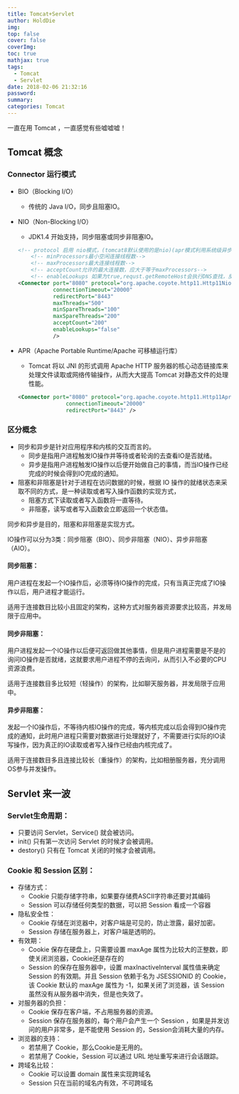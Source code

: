 ```yaml
---
title: Tomcat+Servlet
author: HoldDie
img: 
top: false
cover: false
coverImg: 
toc: true
mathjax: true
tags:
  - Tomcat
  - Servlet
date: 2018-02-06 21:32:16
password:
summary:  
categories: Tomcat
---
```




一直在用 Tomcat ，一直感觉有些嘘嘘嘘！



## Tomcat 概念

### Connector 运行模式

- BIO（Blocking I/O）

  - 传统的 Java I/O，同步且阻塞IO。

- NIO（Non-Blocking I/O）

  - JDK1.4 开始支持，同步阻塞或同步非阻塞IO。

  ```xml
  <!-- protocol 启用 nio模式，(tomcat8默认使用的是nio)(apr模式利用系统级异步io) -->
      <!-- minProcessors最小空闲连接线程数-->
      <!-- maxProcessors最大连接线程数-->
      <!-- acceptCount允许的最大连接数，应大于等于maxProcessors-->
      <!-- enableLookups 如果为true,requst.getRemoteHost会执行DNS查找，反向解析ip对应域名或主机名-->
  <Connector port="8080" protocol="org.apache.coyote.http11.Http11NioProtocol" 
             connectionTimeout="20000"
             redirectPort="8443"
             maxThreads="500"
             minSpareThreads="100"
             maxSpareThreads="200"
             acceptCount="200"
             enableLookups="false"       
             />
  ```

- APR（Apache Portable Runtime/Apache 可移植运行库）

  - Tomcat 将以 JNI 的形式调用 Apache HTTP 服务器的核心动态链接库来处理文件读取或网络传输操作，从而大大提高 Tomcat 对静态文件的处理性能。

  ```xml
  <Connector port="8080" protocol="org.apache.coyote.http11.Http11AprProtocol"
                 connectionTimeout="20000"
                 redirectPort="8443" />
  ```

### 区分概念

- 同步和异步是针对应用程序和内核的交互而言的。
  - 同步是指用户进程触发IO操作并等待或者轮询的去查看IO是否就绪。
  - 异步是指用户进程触发IO操作以后便开始做自己的事情，而当IO操作已经完成的时候会得到IO完成的通知。
- 阻塞和非阻塞是针对于进程在访问数据的时候，根据 IO 操作的就绪状态来采取不同的方式，是一种读取或者写入操作函数的实现方式，
  - 阻塞方式下读取或者写入函数将一直等待。
  - 非阻塞，读写或者写入函数会立即返回一个状态值。

同步和异步是目的，阻塞和非阻塞是实现方式。

IO操作可以分为3类：同步阻塞（BIO）、同步非阻塞（NIO）、异步非阻塞（AIO）。

#### 同步阻塞：

用户进程在发起一个IO操作后，必须等待IO操作的完成，只有当真正完成了IO操作以后，用户进程才能运行。

适用于连接数目比较小且固定的架构，这种方式对服务器资源要求比较高，并发局限于应用中。

#### 同步非阻塞：

用户进程发起一个IO操作以后便可返回做其他事情，但是用户进程需要是不是的询问IO操作是否就绪，这就要求用户进程不停的去询问，从而引入不必要的CPU资源浪费。

适用于连接数目多比较短（轻操作）的架构，比如聊天服务器，并发局限于应用中。

#### 异步非阻塞：

发起一个IO操作后，不等待内核IO操作的完成，等内核完成以后会得到IO操作完成的通知，此时用户进程只需要对数据进行处理就好了，不需要进行实际的IO读写操作，因为真正的IO读取或者写入操作已经由内核完成了。

适用于连接数目多且连接比较长（重操作）的架构，比如相册服务器，充分调用OS参与并发操作。

## Servlet 来一波

### Servlet生命周期：

- 只要访问 Servlet，Service() 就会被访问。
- init() 只有第一次访问 Servlet 的时候才会被调用。
- destory() 只有在 Tomcat 关闭的时候才会被调用。

### Cookie 和 Session 区别：

- 存储方式：
  - Cookie 只能存储字符串，如果要存储费ASCII字符串还要对其编码
  - Session 可以存储任何类型的数据，可以把 Session 看成一个容器
- 隐私安全性：
  - Cookie 存储在浏览器中，对客户端是可见的，防止泄露，最好加密。
  - Session 存储在服务器上，对客户端是透明的。
- 有效期：
  - Cookie 保存在硬盘上，只需要设置 maxAge 属性为比较大的正整数，即使关闭浏览器，Cookie还是存在的
  - Session 的保存在服务器中，设置 maxInactiveInterval 属性值来确定 Session 的有效期。并且 Session 依赖于名为 JSESSIONID 的 Cookie，该 Cookie 默认的 maxAge 属性为 -1，如果关闭了浏览器，该 Session 虽然没有从服务器中消失，但是也失效了。
- 对服务器的负担：
  - Cookie 保存在客户端，不占用服务器的资源。
  - Session 保存在服务器的，每个用户会产生一个 Session ，如果是并发访问的用户非常多，是不能使用 Session 的，Session会消耗大量的内存。
- 浏览器的支持：
  - 若禁用了 Cookie，那么Cookie是无用的。
  - 若禁用了 Cookie，Session 可以通过 URL 地址重写来进行会话跟踪。
- 跨域名比较：
  - Cookie 可以设置 domain 属性来实现跨域名
  - Session 只在当前的域名内有效，不可跨域名

